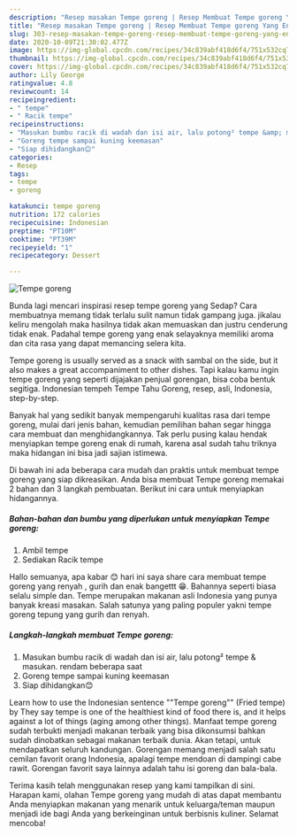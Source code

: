 ```yaml
---
description: "Resep masakan Tempe goreng | Resep Membuat Tempe goreng Yang Enak dan Simpel"
title: "Resep masakan Tempe goreng | Resep Membuat Tempe goreng Yang Enak dan Simpel"
slug: 303-resep-masakan-tempe-goreng-resep-membuat-tempe-goreng-yang-enak-dan-simpel
date: 2020-10-09T21:30:02.477Z
image: https://img-global.cpcdn.com/recipes/34c839abf418d6f4/751x532cq70/tempe-goreng-foto-resep-utama.jpg
thumbnail: https://img-global.cpcdn.com/recipes/34c839abf418d6f4/751x532cq70/tempe-goreng-foto-resep-utama.jpg
cover: https://img-global.cpcdn.com/recipes/34c839abf418d6f4/751x532cq70/tempe-goreng-foto-resep-utama.jpg
author: Lily George
ratingvalue: 4.8
reviewcount: 14
recipeingredient:
- " tempe"
- " Racik tempe"
recipeinstructions:
- "Masukan bumbu racik di wadah dan isi air, lalu potong² tempe &amp; masukan. rendam beberapa saat"
- "Goreng tempe sampai kuning keemasan"
- "Siap dihidangkan😊"
categories:
- Resep
tags:
- tempe
- goreng

katakunci: tempe goreng 
nutrition: 172 calories
recipecuisine: Indonesian
preptime: "PT10M"
cooktime: "PT39M"
recipeyield: "1"
recipecategory: Dessert

---
```



![Tempe goreng](https://img-global.cpcdn.com/recipes/34c839abf418d6f4/751x532cq70/tempe-goreng-foto-resep-utama.jpg)

Bunda lagi mencari inspirasi resep tempe goreng yang Sedap? Cara membuatnya memang tidak terlalu sulit namun tidak gampang juga. jikalau keliru mengolah maka hasilnya tidak akan memuaskan dan justru cenderung tidak enak. Padahal tempe goreng yang enak selayaknya memiliki aroma dan cita rasa yang dapat memancing selera kita.

Tempe goreng is usually served as a snack with sambal on the side, but it also makes a great accompaniment to other dishes. Tapi kalau kamu ingin tempe goreng yang seperti dijajakan penjual gorengan, bisa coba bentuk segitiga. Indonesian tempeh Tempe Tahu Goreng, resep, asli, Indonesia, step-by-step.

Banyak hal yang sedikit banyak mempengaruhi kualitas rasa dari tempe goreng, mulai dari jenis bahan, kemudian pemilihan bahan segar hingga cara membuat dan menghidangkannya. Tak perlu pusing kalau hendak menyiapkan tempe goreng enak di rumah, karena asal sudah tahu triknya maka hidangan ini bisa jadi sajian istimewa.


Di bawah ini ada beberapa cara mudah dan praktis untuk membuat tempe goreng yang siap dikreasikan. Anda bisa membuat Tempe goreng memakai 2 bahan dan 3 langkah pembuatan. Berikut ini cara untuk menyiapkan hidangannya.

<!--inarticleads1-->

##### Bahan-bahan dan bumbu yang diperlukan untuk menyiapkan Tempe goreng:

1. Ambil  tempe
1. Sediakan  Racik tempe


Hallo semuanya, apa kabar 😊 hari ini saya share cara membuat tempe goreng yang renyah , gurih dan enak bangettt 😁. Bahannya seperti biasa selalu simple dan. Tempe merupakan makanan asli Indonesia yang punya banyak kreasi masakan. Salah satunya yang paling populer yakni tempe goreng tepung yang gurih dan renyah. 

<!--inarticleads2-->

##### Langkah-langkah membuat Tempe goreng:

1. Masukan bumbu racik di wadah dan isi air, lalu potong² tempe &amp; masukan. rendam beberapa saat
1. Goreng tempe sampai kuning keemasan
1. Siap dihidangkan😊


Learn how to use the Indonesian sentence &#34;&#34;Tempe goreng&#34;&#34; (Fried tempe) by They say tempe is one of the healthiest kind of food there is, and it helps against a lot of things (aging among other things). Manfaat tempe goreng sudah terbukti menjadi makanan terbaik yang bisa dikonsumsi bahkan sudah dinobatkan sebagai makanan terbaik dunia. Akan tetapi, untuk mendapatkan seluruh kandungan. Gorengan memang menjadi salah satu cemilan favorit orang Indonesia, apalagi tempe mendoan di dampingi cabe rawit. Gorengan favorit saya lainnya adalah tahu isi goreng dan bala-bala. 

Terima kasih telah menggunakan resep yang kami tampilkan di sini. Harapan kami, olahan Tempe goreng yang mudah di atas dapat membantu Anda menyiapkan makanan yang menarik untuk keluarga/teman maupun menjadi ide bagi Anda yang berkeinginan untuk berbisnis kuliner. Selamat mencoba!
